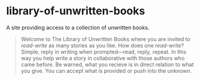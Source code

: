 # library-of-unwritten-books
A site providing access to a collection of unwritten books.

> Welcome to The Library of Unwritten Books where you are invited to _read-write_ as many stories as you like. How does one _read-write_? Simple, reply in writing when prompted—read, reply, repeat. In this way you help write a story in collaborative with those authors who came before. Be warned, what you recieve is in direct relation to what you give. You can accept what is provided or push into the unknown.   
